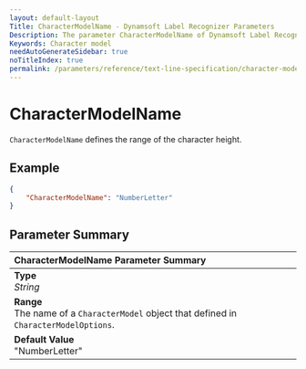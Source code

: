 ```yaml
---
layout: default-layout
Title: CharacterModelName - Dynamsoft Label Recognizer Parameters
Description: The parameter CharacterModelName of Dynamsoft Label Recognizer defines the name of character models.
Keywords: Character model
needAutoGenerateSidebar: true
noTitleIndex: true
permalink: /parameters/reference/text-line-specification/character-model-name.html
---
```


# CharacterModelName

`CharacterModelName` defines the range of the character height.

## Example

```json
{
    "CharacterModelName": "NumberLetter"
}
```

## Parameter Summary

| CharacterModelName Parameter Summary |
| :----------------------------------- |
| **Type**<br>*String* |
| **Range**<br>The name of a `CharacterModel` object that defined in `CharacterModelOptions`. |
| **Default Value**<br>"NumberLetter" |

